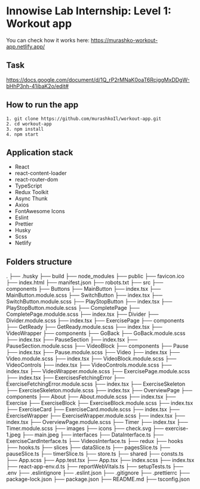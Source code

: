# Innowise Lab Internship: Level 1: Workout app

You can check how it works here: https://murashko-workout-app.netlify.app/

## Task

https://docs.google.com/document/d/1Q_rP2rMNaK0oaT6RcjggMxDDgW-bHhP3nh-41ibaK2o/edit#

## How to run the app

```
1. git clone https://github.com/murashkoIl/workout-app.git
2. cd workout-app
3. npm install
4. npm start
```

## Application stack

- React 
- react-content-loader
- react-router-dom
- TypeScript
- Redux Toolkit
- Async Thunk 
- Axios
- FontAwesome Icons
- Eslint
- Prettier
- Husky
- Scss
- Netlify

## Folders structure

.
├── .husky
├── build
├── node_modules
├── public
    ├── favicon.ico
    ├── index.html
    ├── manifest.json
    ├── robots.txt
├── src
    ├── components
        ├── Buttons
            ├── MainButton
                ├── index.tsx
                ├── MainButton.module.scss
            ├── SwitchButton
                ├── index.tsx
                ├── SwitchButton.module.scss
            ├── PlayStopButton
                ├── index.tsx
                ├── PlayStopButton.module.scss
        ├── CompletePage
            ├── CompletePage.modulde.scss
            ├── index.tsx
        ├── Divider
            ├── Divider.module.scss
            ├── index.tsx
        ├── ExercisePage
            ├── components
                ├── GetReady
                    ├── GetReady.module.scss
                    ├── index.tsx
                ├── VideoWrapper
                    ├── components
                        ├── GoBack
                            ├── GoBack.module.scss
                            ├── index.tsx
                        ├── PauseSection
                            ├── index.tsx
                            ├── PauseSection.module.scss
                        ├── VideoBlock
                            ├── components
                                ├── Pause
                                    ├── index.tsx
                                    ├── Pause.module.scss
                                ├── Video
                                    ├── index.tsx
                                    ├── Video.module.scss
                            ├── index.tsx
                            ├── VideoBlock.module.scss
                        ├── VideoControls
                            ├── index.tsx
                            ├── VideoControls.module.scss
                    ├── index.tsx
                    ├── VideoWrapper.module.scss
            ├── ExercisePage.module.scss
            ├── index.tsx
        ├── ExercisesFetchingError
            ├── ExerciseFetchingError.module.scss
            ├── index.tsx
        ├── ExerciseSkeleton
            ├── ExerciseSkeleton.module.scss
            ├── index.tsx
        ├── OverviewPage
            ├── components
                ├── About
                    ├── About.module.scss
                    ├── index.tsx
                ├── Exercise
                    ├── ExerciseBlock
                        ├── ExerciseBlock.module.scss
                        ├── index.tsx
                    ├── ExerciseCard
                        ├── ExerciseCard.module.scss
                        ├── index.tsx
                    ├── ExerciseWrapper
                        ├── ExerciseWrapper.module.scss
                        ├── index.tsx
            ├── index.tsx
            ├── OverviewPage.module.scss
        ├── Timer
            ├── index.tsx
            ├── Timer.module.scss
    ├── images
        ├── icons
            ├── check.svg
        ├── exercise-1.jpeg
        ├── main.jpeg
    ├── interfaces
        ├── DataInterface.ts
        ├── ExerciseCardInterface.ts
        ├── VideosInterface.ts
    ├── redux
        ├── hooks
            ├── hooks.ts
        ├── slices
            ├── dataSlice.ts
            ├── pagesSlice.ts
            ├── pauseSlice.ts
            ├── timerSlice.ts
        ├── store.ts
    ├── shared
        ├── consts.ts
    ├── App.scss
    ├── App.test.tsx
    ├── App.tsx
    ├── index.scss
    ├── index.tsx
    ├── react-app-env.d.ts
    ├── reportWebVitals.ts
    ├── setupTests.ts
├── .env
├── .eslintignore
├── .eslint.json
├── .gitignore
├── .prettierrc
├── package-lock.json
├── package.json
├── README.md
├── tsconfig.json